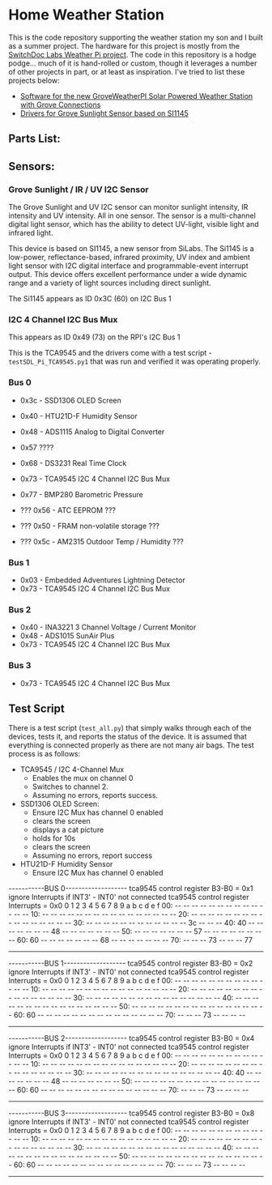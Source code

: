 # Home Weather Station
This is the code repository supporting the weather station my son and I built as a summer project. The hardware for this project is mostly from the [SwitchDoc Labs Weather Pi project](http://www.switchdoc.com/2016/12/tutorial-part-1-building-a-solar-powered-raspberry-pi-weather-station-groveweatherpi/). The code in this repository is a hodge podge... much of it is hand-rolled or custom, though it leverages a number of other projects in part, or at least as inspiration. I've tried to list these projects below:

- [Software for the new GroveWeatherPI Solar Powered Weather Station with Grove Connections](https://github.com/switchdoclabs/SDL_Pi_GroveWeatherPi)
- [Drivers for Grove Sunlight Sensor based on SI1145](https://github.com/switchdoclabs/SDL_Pi_SI1145)


## Parts List:




## Sensors:

### Grove Sunlight / IR / UV I2C Sensor
The Grove Sunlight and UV I2C sensor can monitor sunlight intensity, IR intensity and UV intensity.  All in one sensor. The sensor is a multi-channel digital light sensor, which has the ability to detect UV-light, visible light and infrared light.

This device is based on SI1145, a new sensor from SiLabs. The Si1145 is a low-power, reflectance-based, infrared proximity, UV index and ambient light sensor with I2C digital interface and programmable-event interrupt output. This device offers excellent performance under a wide dynamic range and a variety of light sources including direct sunlight.

The Si1145 appears as ID 0x3C (60) on I2C Bus 1


### I2C 4 Channel I2C Bus Mux
This appears as ID 0x49 (73) on the RPI's I2C Bus 1

This is the TCA9545 and the drivers come with a test script - `testSDL_Pi_TCA9545.py1` that was run and verified it was operating properly.


### Bus 0
- 0x3c - SSD1306 OLED Screen
- 0x40 - HTU21D-F Humidity Sensor
- 0x48 - ADS1115 Analog to Digital Converter
- 0x57  ????
- 0x68 - DS3231 Real Time Clock
- 0x73 - TCA9545 I2C 4 Channel I2C Bus Mux
- 0x77 - BMP280 Barometric Pressure

- ??? 0x56 - ATC EEPROM ???
- ??? 0x50 - FRAM non-volatile storage ???
- ??? 0x5c - AM2315 Outdoor Temp / Humidity ???

### Bus 1
- 0x03 - Embedded Adventures Lightning Detector
- 0x73 - TCA9545 I2C 4 Channel I2C Bus Mux

### Bus 2
- 0x40 - INA3221 3 Channel Voltage / Current Monitor
- 0x48 - ADS1015 SunAir Plus
- 0x73 - TCA9545 I2C 4 Channel I2C Bus Mux

### Bus 3
- 0x73 - TCA9545 I2C 4 Channel I2C Bus Mux



## Test Script
There is a test script (`test_all.py`) that simply walks through each of the devices, tests it, and reports the status of the device. It is assumed that everything is connected properly as there are not many air bags. The test process is as follows:

- TCA9545 / I2C 4-Channel Mux
  - Enables the mux on channel 0
  - Switches to channel 2.
  - Assuming no errors, reports success.
- SSD1306 OLED Screen:
  - Ensure I2C Mux has channel 0 enabled
  - clears the screen
  - displays a cat picture
  - holds for 10s
  - clears the screen
  - Assuming no errors, report success
- HTU21D-F Humidity Sensor
  - Ensure I2C Mux has channel 0 enabled




-----------BUS 0-------------------
tca9545 control register B3-B0 = 0x1
ignore Interrupts if INT3' - INT0' not connected
tca9545 control register Interrupts = 0x0
     0  1  2  3  4  5  6  7  8  9  a  b  c  d  e  f
00:          -- -- -- -- -- -- -- -- -- -- -- -- --
10: -- -- -- -- -- -- -- -- -- -- -- -- -- -- -- --
20: -- -- -- -- -- -- -- -- -- -- -- -- -- -- -- --
30: -- -- -- -- -- -- -- -- -- -- -- -- 3c -- -- --
40: 40 -- -- -- -- -- -- -- 48 -- -- -- -- -- -- --
50: -- -- -- -- -- -- -- 57 -- -- -- -- -- -- -- --
60: 60 -- -- -- -- -- -- -- 68 -- -- -- -- -- -- --
70: -- -- -- 73 -- -- -- 77

-----------------------------------

-----------BUS 1-------------------
tca9545 control register B3-B0 = 0x2
ignore Interrupts if INT3' - INT0' not connected
tca9545 control register Interrupts = 0x0
     0  1  2  3  4  5  6  7  8  9  a  b  c  d  e  f
00:          -- -- -- -- -- -- -- -- -- -- -- -- --
10: -- -- -- -- -- -- -- -- -- -- -- -- -- -- -- --
20: -- -- -- -- -- -- -- -- -- -- -- -- -- -- -- --
30: -- -- -- -- -- -- -- -- -- -- -- -- -- -- -- --
40: -- -- -- -- -- -- -- -- -- -- -- -- -- -- -- --
50: -- -- -- -- -- -- -- -- -- -- -- -- -- -- -- --
60: 60 -- -- -- -- -- -- -- -- -- -- -- -- -- -- --
70: -- -- -- 73 -- -- -- --

-----------------------------------

-----------BUS 2-------------------
tca9545 control register B3-B0 = 0x4
ignore Interrupts if INT3' - INT0' not connected
tca9545 control register Interrupts = 0x0
     0  1  2  3  4  5  6  7  8  9  a  b  c  d  e  f
00:          -- -- -- -- -- -- -- -- -- -- -- -- --
10: -- -- -- -- -- -- -- -- -- -- -- -- -- -- -- --
20: -- -- -- -- -- -- -- -- -- -- -- -- -- -- -- --
30: -- -- -- -- -- -- -- -- -- -- -- -- -- -- -- --
40: 40 -- -- -- -- -- -- -- 48 -- -- -- -- -- -- --
50: -- -- -- -- -- -- -- -- -- -- -- -- -- -- -- --
60: 60 -- -- -- -- -- -- -- -- -- -- -- -- -- -- --
70: -- -- -- 73 -- -- -- --

-----------------------------------

-----------BUS 3-------------------
tca9545 control register B3-B0 = 0x8
ignore Interrupts if INT3' - INT0' not connected
tca9545 control register Interrupts = 0x0
     0  1  2  3  4  5  6  7  8  9  a  b  c  d  e  f
00:          -- -- -- -- -- -- -- -- -- -- -- -- --
10: -- -- -- -- -- -- -- -- -- -- -- -- -- -- -- --
20: -- -- -- -- -- -- -- -- -- -- -- -- -- -- -- --
30: -- -- -- -- -- -- -- -- -- -- -- -- -- -- -- --
40: -- -- -- -- -- -- -- -- -- -- -- -- -- -- -- --
50: -- -- -- -- -- -- -- -- -- -- -- -- -- -- -- --
60: 60 -- -- -- -- -- -- -- -- -- -- -- -- -- -- --
70: -- -- -- 73 -- -- -- --

-----------------------------------

